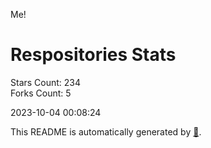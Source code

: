 Me!

# Respositories Stats
Stars Count: 234  
Forks Count: 5

2023-10-04 00:08:24  

This README is automatically generated by [🐰](https://github.com/rnitta/rnitta).
